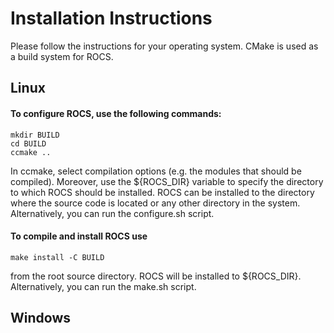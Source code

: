 Installation Instructions
=========================

Please follow the instructions for your operating system.
CMake is used as a build system for ROCS.


Linux
-----

#### To configure ROCS, use the following commands:
    mkdir BUILD
    cd BUILD
    ccmake ..
In ccmake, select compilation options (e.g. the modules that should be compiled). 
Moreover, use the ${ROCS_DIR} variable to specify the directory to which ROCS should be installed.
ROCS can be installed to the directory where the source code is located or any other directory in the system.
Alternatively, you can run the configure.sh script.

#### To compile and install ROCS use
    make install -C BUILD
from the root source directory. ROCS will be installed to ${ROCS_DIR}.
Alternatively, you can run the make.sh script.

Windows
-------